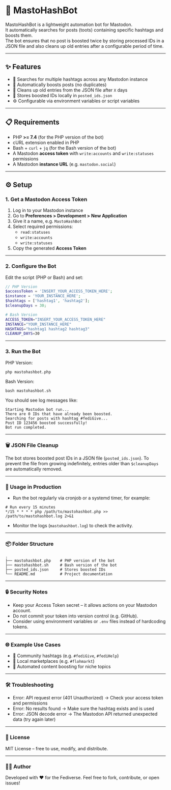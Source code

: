 # 🤖 MastoHashBot

MastoHashBot is a lightweight automation bot for Mastodon.  
It automatically searches for posts (toots) containing specific hashtags and boosts them.  
The bot ensures that no post is boosted twice by storing processed IDs in a JSON file and also cleans up old entries after a configurable period of time.

---

## ✨ Features

- 🔎 Searches for multiple hashtags across any Mastodon instance  
- 🚀 Automatically boosts posts (no duplicates)  
- 🧹 Cleans up old entries from the JSON file after `X` days  
- 📂 Stores boosted IDs locally in `posted_ids.json`  
- ⚙️ Configurable via environment variables or script variables  

---

## 📋 Requirements

- PHP **>= 7.4** (for the PHP version of the bot)  
- cURL extension enabled in PHP  
- Bash + `curl` + `jq` (for the Bash version of the bot)  
- A Mastodon **access token** with `write:accounts` and `write:statuses` permissions  
- A Mastodon **instance URL** (e.g. `mastodon.social`)

---

## ⚙️ Setup

### 1. Get a Mastodon Access Token

1. Log in to your Mastodon instance  
2. Go to **Preferences > Development > New Application**  
3. Give it a name, e.g. `MastoHashBot`  
4. Select required permissions:
   - `read:statuses`
   - `write:accounts`
   - `write:statuses`
5. Copy the generated **Access Token**

---

### 2. Configure the Bot

Edit the script (PHP or Bash) and set:

```php
// PHP Version
$accessToken = 'INSERT_YOUR_ACCESS_TOKEN_HERE';
$instance = 'YOUR_INSTANCE_HERE';
$hashtags = ['hashtag1', 'hashtag2'];
$cleanupDays = 30;
```
```bash
# Bash Version
ACCESS_TOKEN="INSERT_YOUR_ACCESS_TOKEN_HERE"
INSTANCE="YOUR_INSTANCE_HERE"
HASHTAGS="hashtag1 hashtag2 hashtag3"
CLEANUP_DAYS=30
```
---

### 3. Run the Bot

PHP Version:
```
php mastohashbot.php
```
Bash Version:
```
bash mastohashbot.sh
```
You should see log messages like:
```
Starting Mastodon bot run...
There are 0 IDs that have already been boosted.
Searching for posts with hashtag #fediGive...
Post ID 123456 boosted successfully!
Bot run completed.
```
---

### 🗑 JSON File Cleanup

The bot stores boosted post IDs in a JSON file (`posted_ids.json`).
To prevent the file from growing indefinitely, entries older than `$cleanupDays` are automatically removed.

---

### 🤝 Usage in Production

- Run the bot regularly via cronjob or a systemd timer, for example:
```
# Run every 15 minutes
*/15 * * * * php /path/to/mastohashbot.php >> /path/to/mastohashbot.log 2>&1
```
- Monitor the logs (`mastohashbot.log`) to check the activity.

---

### 📦 Folder Structure
```
.
├── mastohashbot.php    # PHP version of the bot
├── mastohashbot.sh     # Bash version of the bot
├── posted_ids.json     # Stores boosted IDs
└── README.md           # Project documentation
```

---

### 🔒 Security Notes
- Keep your Access Token secret – it allows actions on your Mastodon account.
- Do not commit your token into version control (e.g. GitHub).
- Consider using environment variables or `.env` files instead of hardcoding tokens.

---

### 🌐 Example Use Cases
- 📢 Community hashtags (e.g. `#fediGive`, `#fediHelp`)
- 🛒 Local marketplaces (e.g. `#flohmarkt`)
- 🐘 Automated content boosting for niche topics

---

### 🛠 Troubleshooting
- Error: API request error (401 Unauthorized)
→ Check your access token and permissions
- Error: No results found
→ Make sure the hashtag exists and is used
- Error: JSON decode error
→ The Mastodon API returned unexpected data (try again later)

---

### 📜 License
MIT License – free to use, modify, and distribute.

---

### 👨‍💻 Author
Developed with ❤️ for the Fediverse.
Feel free to fork, contribute, or open issues!